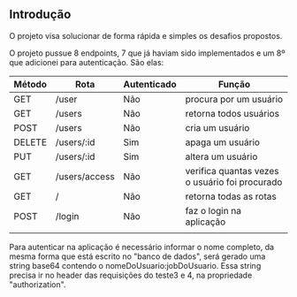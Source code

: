 

## Introdução

O projeto visa solucionar de forma rápida e simples os desafios propostos. 

O projeto pussue 8 endpoints, 7 que já haviam sido implementados e um 8º que adicionei para autenticação.  São elas:

| **Método** | **Rota**      | **Autenticado** | **Função**  
|------------|---------------|-----------------|------------------------------------------------|
| GET        | /user         | Não             | procura por um usuário                         |
| GET        | /users        | Não             | retorna todos usuários                         |
| POST       | /users        | Não             | cria um usuário                                |
| DELETE     | /users/:id    | Sim             | apaga um usuário                               |
| PUT        | /users/:id    | Sim             | altera um usuário                              |     
| GET        | /users/access | Não             | verifica quantas vezes o usuário foi procurado |
| GET        | /             | Não             | retorna todas as rotas                         |
| POST       | /login        | Não             | faz o login na aplicação                       |
|            |               |                 |                                                |


Para autenticar na aplicação é necessário informar o nome completo, da mesma forma que está escrito no "banco de dados", será gerado uma string base64 contendo o nomeDoUsuario:jobDoUsuario. Essa string precisa ir no header das requisições do teste3 e 4, na propriedade "authorization". 


